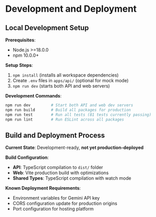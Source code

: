 # Development and Deployment

## Local Development Setup

**Prerequisites**:

- Node.js >=18.0.0
- npm 10.0.0+

**Setup Steps**:

1. `npm install` (installs all workspace dependencies)
2. Create `.env` files in `apps/api/` (optional for mock mode)
3. `npm run dev` (starts both API and web servers)

**Development Commands**:

```bash
npm run dev         # Start both API and web dev servers
npm run build       # Build all packages for production
npm run test        # Run all tests (81 tests currently passing)
npm run lint        # Run ESLint across all packages
```

## Build and Deployment Process

**Current State**: Development-ready, **not yet production-deployed**

**Build Configuration**:

- **API**: TypeScript compilation to `dist/` folder
- **Web**: Vite production build with optimizations
- **Shared Types**: TypeScript compilation with watch mode

**Known Deployment Requirements**:

- Environment variables for Gemini API key
- CORS configuration update for production origins
- Port configuration for hosting platform
